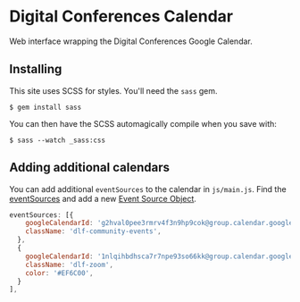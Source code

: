# Digital Conferences Calendar

Web interface wrapping the Digital Conferences Google Calendar.

## Installing

This site uses SCSS for styles. You'll need the `sass` gem.

```
$ gem install sass
```

You can then have the SCSS automagically compile when you save with:

```
$ sass --watch _sass:css
```

## Adding additional calendars

You can add additional `eventSources` to the calendar in `js/main.js`. Find the [eventSources](https://fullcalendar.io/docs/eventSources) and add a new [Event Source Object](https://fullcalendar.io/docs/event-source-object).

```javascript
eventSources: [{
    googleCalendarId: 'g2hval0pee3rmrv4f3n9hp9cok@group.calendar.google.com',
    className: 'dlf-community-events',
  },
  {
    googleCalendarId: '1nlqihbdhsca7r7npe93so66kk@group.calendar.google.com',
    className: 'dlf-zoom',
    color: '#EF6C00',
  }
],
```
